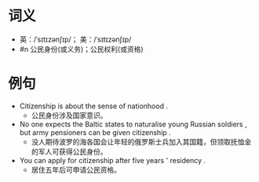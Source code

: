 # 词义
- 英：/ˈsɪtɪzənʃɪp/； 美：/ˈsɪtɪzənʃɪp/
- #n 公民身份(或义务)；公民权利(或资格)
# 例句
- Citizenship is about the sense of nationhood .
	- 公民身份涉及国家意识。
- No one expects the Baltic states to naturalise young Russian soldiers , but army pensioners can be given citizenship .
	- 没人期待波罗的海各国会让年轻的俄罗斯士兵加入其国籍，但领取抚恤金的军人可获得公民身份。
- You can apply for citizenship after five years ' residency .
	- 居住五年后可申请公民资格。

